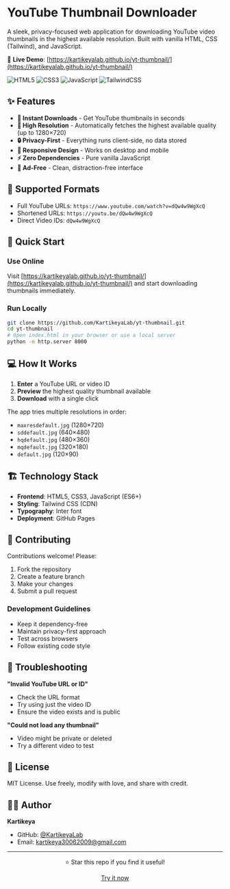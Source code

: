 # YouTube Thumbnail Downloader

A sleek, privacy-focused web application for downloading YouTube video thumbnails in the highest available resolution. Built with vanilla HTML, CSS (Tailwind), and JavaScript.

🔗 **Live Demo**: [https://kartikeyalab.github.io/yt-thumbnail/](https://kartikeyalab.github.io/yt-thumbnail/)

![HTML5](https://img.shields.io/badge/HTML5-E34F26?logo=html5&logoColor=white) ![CSS3](https://img.shields.io/badge/CSS3-1572B6?logo=css3&logoColor=white) ![JavaScript](https://img.shields.io/badge/JavaScript-F7DF1E?logo=javascript&logoColor=black) ![TailwindCSS](https://img.shields.io/badge/TailwindCSS-38B2AC?logo=tailwind-css&logoColor=white)

## ✨ Features

- **🚀 Instant Downloads** - Get YouTube thumbnails in seconds
- **🎯 High Resolution** - Automatically fetches the highest available quality (up to 1280×720)
- **🔒 Privacy-First** - Everything runs client-side, no data stored
- **📱 Responsive Design** - Works on desktop and mobile
- **⚡ Zero Dependencies** - Pure vanilla JavaScript
- **🚫 Ad-Free** - Clean, distraction-free interface

## 🎯 Supported Formats

- Full YouTube URLs: `https://www.youtube.com/watch?v=dQw4w9WgXcQ`
- Shortened URLs: `https://youtu.be/dQw4w9WgXcQ`
- Direct Video IDs: `dQw4w9WgXcQ`

## 🚀 Quick Start

### Use Online
Visit [https://kartikeyalab.github.io/yt-thumbnail/](https://kartikeyalab.github.io/yt-thumbnail/) and start downloading thumbnails immediately.

### Run Locally
```bash
git clone https://github.com/KartikeyaLab/yt-thumbnail.git
cd yt-thumbnail
# Open index.html in your browser or use a local server
python -m http.server 8000
```

## 💻 How It Works

1. **Enter** a YouTube URL or video ID
2. **Preview** the highest quality thumbnail available
3. **Download** with a single click

The app tries multiple resolutions in order:
- `maxresdefault.jpg` (1280×720)
- `sddefault.jpg` (640×480)  
- `hqdefault.jpg` (480×360)
- `mqdefault.jpg` (320×180)
- `default.jpg` (120×90)

## 🏗️ Technology Stack

- **Frontend**: HTML5, CSS3, JavaScript (ES6+)
- **Styling**: Tailwind CSS (CDN)
- **Typography**: Inter font
- **Deployment**: GitHub Pages

## 🤝 Contributing

Contributions welcome! Please:

1. Fork the repository
2. Create a feature branch
3. Make your changes
4. Submit a pull request

### Development Guidelines
- Keep it dependency-free
- Maintain privacy-first approach
- Test across browsers
- Follow existing code style

## 🐛 Troubleshooting

**"Invalid YouTube URL or ID"**
- Check the URL format
- Try using just the video ID
- Ensure the video exists and is public

**"Could not load any thumbnail"**
- Video might be private or deleted
- Try a different video to test

## 📄 License

MIT License. Use freely, modify with love, and share with credit.

## 👨‍💻 Author

**Kartikeya**
- GitHub: [@KartikeyaLab](https://github.com/KartikeyaLab)
- Email: kartikeya30062009@gmail.com

---

<div align="center">
  <p>⭐ Star this repo if you find it useful!</p>
  <p><a href="https://kartikeyalab.github.io/yt-thumbnail/">Try it now</a></p>
</div>
